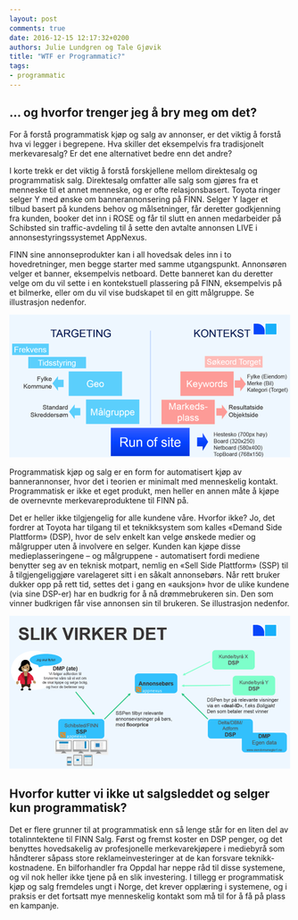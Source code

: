 ```yaml
---
layout: post
comments: true
date: 2016-12-15 12:17:32+0200
authors: Julie Lundgren og Tale Gjøvik
title: "WTF er Programmatic?"
tags:
- programmatic
---
```


## … og hvorfor trenger jeg å bry meg om det? 

For å forstå programmatisk kjøp og salg av annonser, er det viktig å forstå hva vi legger i begrepene. Hva skiller det eksempelvis fra tradisjonelt merkevaresalg? Er det ene alternativet bedre enn det andre?

I korte trekk er det viktig å forstå forskjellene mellom direktesalg og programmatisk salg. Direktesalg omfatter alle salg som gjøres fra et menneske til et annet menneske, og er ofte relasjonsbasert. Toyota ringer selger Y med ønske om bannerannonsering på FINN. Selger Y lager et tilbud basert på kundens behov og målsetninger, får deretter godkjenning fra kunden, booker det inn i ROSE og får til slutt en annen medarbeider på Schibsted sin traffic-avdeling til å sette den avtalte annonsen LIVE i annonsestyringssystemet AppNexus.

FINN sine annonseprodukter kan i all hovedsak deles inn i to hovedretninger, men begge starter med samme utgangspunkt. Annonsøren velger et banner, eksempelvis netboard. Dette banneret kan du deretter velge om du vil sette i en kontekstuell plassering på FINN, eksempelvis på et bilmerke, eller om du vil vise budskapet til en gitt målgruppe. Se illustrasjon nedenfor. 

![types](/images/2016-09-29-programmatic/targeting_kontekst.png "types")

Programmatisk kjøp og salg er en form for automatisert kjøp av bannerannonser, hvor det i teorien er minimalt med menneskelig kontakt. Programmatisk er ikke et eget produkt, men heller en annen måte å kjøpe de overnevnte merkevareproduktene til FINN på.

Det er heller ikke tilgjengelig for alle kundene våre. Hvorfor ikke? Jo, det fordrer at Toyota har tilgang til et teknikksystem som kalles «Demand Side Plattform» (DSP), hvor de selv enkelt kan velge ønskede medier og målgrupper uten å involvere en selger. Kunden kan kjøpe disse medieplasseringene – og målgruppene - automatisert fordi mediene benytter seg av en teknisk motpart, nemlig en «Sell Side Plattform» (SSP) til å tilgjengeliggjøre varelageret sitt i en såkalt annonsebørs. Når rett bruker dukker opp på rett tid, settes det i gang en «auksjon» hvor de ulike kundene (via sine DSP-er) har en budkrig for å nå drømmebrukeren sin. Den som vinner budkrigen får vise annonsen sin til brukeren. Se illustrasjon nedenfor. 

![how_it_works](/images/2016-09-29-programmatic/how_it_works.png "how it works")

## Hvorfor kutter vi ikke ut salgsleddet og selger kun programmatisk?

Det er flere grunner til at programmatisk enn så lenge står for en liten del av totalinntektene til FINN Salg. Først og fremst koster en DSP penger, og det benyttes hovedsakelig av profesjonelle merkevarekjøpere i mediebyrå som håndterer såpass store reklameinvesteringer at de kan forsvare teknikk-kostnadene. En bilforhandler fra Oppdal har neppe råd til disse systemene, og vil nok heller ikke tjene på en slik investering. I tillegg er programmatisk kjøp og salg fremdeles ungt i Norge, det krever opplæring i systemene, og i praksis er det fortsatt mye menneskelig kontakt som må til for å få på plass en kampanje. 

